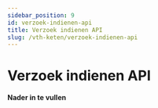 ```yaml
---
sidebar_position: 9
id: verzoek-indienen-api
title: Verzoek indienen API
slug: /vth-keten/verzoek-indienen-api
---
```


# Verzoek indienen API

__________Nader in te vullen__________